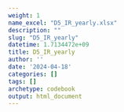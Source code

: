 ```yaml
---
weight: 1
name_excel: "D5_IR_yearly.xlsx"
description: ""
slug: "D5_IR_yearly"
datetime: 1.7134472e+09
title: D5_IR_yearly
author: ''
date: '2024-04-18'
categories: []
tags: []
archetype: codebook
output: html_document
---
```


<div class="tabcontent"></div>

